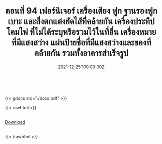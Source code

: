﻿---
linktitle: 94  เฟอร์นิเจอร์ เครื่องเตียง ฟูก ฐานรองฟูก เบาะ และสิ่งตกแต่งยัดไส้ที่คล้ายกัน เครื่องประทีปโคมไฟ ที่ไม่ได้ระบุหรือรวมไว้ในที่อื่น เครื่องหมายที่มีแสงสว่าง แผ่นป้ายชื่อที่มีแสงสว่างและของที่คล้ายกัน รวมทั้งอาคารสำเร็จรูป

title:  ตอนที่ 94  เฟอร์นิเจอร์ เครื่องเตียง ฟูก ฐานรองฟูก เบาะ และสิ่งตกแต่งยัดไส้ที่คล้ายกัน เครื่องประทีปโคมไฟ ที่ไม่ได้ระบุหรือรวมไว้ในที่อื่น เครื่องหมายที่มีแสงสว่าง แผ่นป้ายชื่อที่มีแสงสว่างและของที่คล้ายกัน รวมทั้งอาคารสำเร็จรูป
date: "2021-12-25T00:00:00Z"
lastmod: "2021-12-25T00:00:00Z"
draft: false
toc: false 
type: series 
categories: ["พิกัดศุลกากร"]
tags: ["รหัสสถิติ"]
authors: ["admin"]
menu:
  ts_2022:
    parent: รหัสสถิติสินค้า ฉบับปี 2565
    weight: 90

weight: 90
---

<br>

{{< gdocs src="./docs.pdf" >}}


{{< rawhtml >}}
<br>

<br>
<div class="article-tags">
<a class="badge badge-danger" href="./docs.pdf" target="_blank" id="download_files_new">Download</a>

</div>
<br>

{{< /rawhtml >}}
